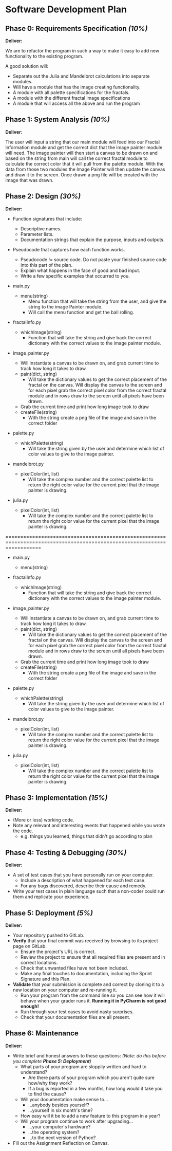 # Software Development Plan

## Phase 0: Requirements Specification *(10%)*

**Deliver:**

We are to refactor the program in such a way to make it easy to add new functionality to the existing program.

A good solution will:

* Separate out the Julia and Mandelbrot calculations into separate modules.
* Will have a module that has the image creating functionality.
* A module with all palette specifications for the fractals.
* A module with the different fractal image specifications
* A module that will access all the above and run the program


## Phase 1: System Analysis *(10%)*

**Deliver:**


The user will input a string that our main module will feed into our Fractal Information module and get the correct
dict that the image painter module will need. The image painter will then start a canvas to be drawn on and based on the
string from main will call the correct fractal module to calculate the correct color that it will pull from the palette 
module. With the data from those two modules the Image Painter will then update the canvas and draw it to the screen.
Once drawn a png file will be created with the image that was drawn.


## Phase 2: Design *(30%)*

**Deliver:**

*   Function signatures that include:
    *   Descriptive names.
    *   Parameter lists.
    *   Documentation strings that explain the purpose, inputs and outputs.
*   Pseudocode that captures how each function works.
    *   Pseudocode != source code.  Do not paste your finished source code into this part of the plan.
    *   Explain what happens in the face of good and bad input.
    *   Write a few specific examples that occurred to you.


* main.py
  * menu(string)
    * Menu function that will take the string from the user, and give the string 
    to the image Painter module.
    * Will call the menu function and get the ball rolling.

* fractalInfo.py
  * whichImage(string)
    * Function that will take the string and give back the correct dictionary with the correct values to the 
image painter module.

* image_painter.py
  * Will instantiate a canvas to be drawn on, and grab current time to track how long it takes to draw.
  * paint(dict, string)
    * Will take the dictionary values to get the correct placement of the fractal on the canvas. Will display the 
canvas to the screen and for each pixel grab the correct pixel color from the correct fractal module and in rows draw
to the screen until all pixels have been drawn.
  * Grab the current time and print how long image took to draw
  * createFile(string)
    * With the string create a png file of the image and save in the correct folder

* palette.py
  * whichPalette(string)
    * Will take the string given by the user and determine which list of color values to give to the image painter.

* mandelbrot.py
  * pixelColor(int, list)
    * Will take the complex number and the correct palette list to return the right color value for the current pixel
that the image painter is drawing.

* julia.py
  * pixelColor(int, list)
    * Will take the complex number and the correct palette list to return the right color value for the current pixel
that the image painter is drawing.

========================================================================================================================

* main.py
  * menu(string)
    

* fractalInfo.py
  * whichImage(string)
    * Function that will take the string and give back the correct dictionary with the correct values to the 
image painter module.

* image_painter.py
  * Will instantiate a canvas to be drawn on, and grab current time to track how long it takes to draw.
  * paint(dict, string)
    * Will take the dictionary values to get the correct placement of the fractal on the canvas. Will display the 
canvas to the screen and for each pixel grab the correct pixel color from the correct fractal module and in rows draw
to the screen until all pixels have been drawn.
  * Grab the current time and print how long image took to draw
  * createFile(string)
    * With the string create a png file of the image and save in the correct folder

* palette.py
  * whichPalette(string)
    * Will take the string given by the user and determine which list of color values to give to the image painter.

* mandelbrot.py
  * pixelColor(int, list)
    * Will take the complex number and the correct palette list to return the right color value for the current pixel
that the image painter is drawing.

* julia.py
  * pixelColor(int, list)
    * Will take the complex number and the correct palette list to return the right color value for the current pixel
that the image painter is drawing.

    
## Phase 3: Implementation *(15%)*

**Deliver:**

*   (More or less) working code.
*   Note any relevant and interesting events that happened while you wrote the code.
    *   e.g. things you learned, things that didn't go according to plan


## Phase 4: Testing & Debugging *(30%)*

**Deliver:**

*   A set of test cases that you have personally run on your computer.
    *   Include a description of what happened for each test case.
    *   For any bugs discovered, describe their cause and remedy.
*   Write your test cases in plain language such that a non-coder could run them and replicate your experience.


## Phase 5: Deployment *(5%)*

**Deliver:**

*   Your repository pushed to GitLab.
*   **Verify** that your final commit was received by browsing to its project page on GitLab.
    *   Ensure the project's URL is correct.
    *   Review the project to ensure that all required files are present and in correct locations.
    *   Check that unwanted files have not been included.
    *   Make any final touches to documentation, including the Sprint Signature and this Plan.
*   **Validate** that your submission is complete and correct by cloning it to a new location on your computer and re-running it.
	*	Run your program from the command line so you can see how it will behave when your grader runs it.  **Running it in PyCharm is not good enough!**
    *   Run through your test cases to avoid nasty surprises.
    *   Check that your documentation files are all present.


## Phase 6: Maintenance

**Deliver:**

*   Write brief and honest answers to these questions: *(Note: do this before you complete **Phase 5: Deployment**)*
    *   What parts of your program are sloppily written and hard to understand?
        *   Are there parts of your program which you aren't quite sure how/why they work?
        *   If a bug is reported in a few months, how long would it take you to find the cause?
    *   Will your documentation make sense to...
        *   ...anybody besides yourself?
        *   ...yourself in six month's time?
    *   How easy will it be to add a new feature to this program in a year?
    *   Will your program continue to work after upgrading...
        *   ...your computer's hardware?
        *   ...the operating system?
        *   ...to the next version of Python?
*   Fill out the Assignment Reflection on Canvas.
